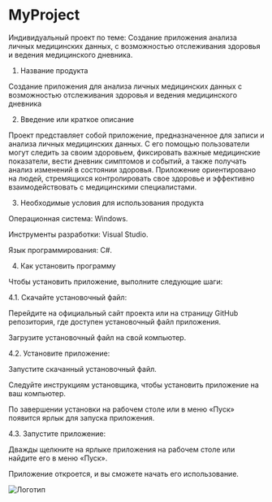 # MyProject
 Индивидуальный проект по теме: Создание приложения анализа личных медицинских данных, с возможностью отслеживания здоровья и ведения медицинского дневника.

 1. Название продукта

Создание приложения для анализа личных медицинских данных с возможностью отслеживания здоровья и ведения медицинского дневника

2. Введение или краткое описание

Проект представляет собой приложение, предназначенное для записи и анализа личных медицинских данных. С его помощью пользователи могут следить за своим здоровьем, фиксировать важные медицинские показатели, вести дневник симптомов и событий, а также получать анализ изменений в состоянии здоровья. Приложение ориентировано на людей, стремящихся контролировать свое здоровье и эффективно взаимодействовать с медицинскими специалистами.

3. Необходимые условия для использования продукта

Операционная система: Windows.

Инструменты разработки: Visual Studio.

Язык программирования: C#.

4. Как установить программу

Чтобы установить приложение, выполните следующие шаги:

4.1. Скачайте установочный файл:

Перейдите на официальный сайт проекта или на страницу GitHub репозитория, где доступен установочный файл приложения.

Загрузите установочный файл на свой компьютер.

4.2. Установите приложение:

Запустите скачанный установочный файл.

Следуйте инструкциям установщика, чтобы установить приложение на ваш компьютер.

По завершении установки на рабочем столе или в меню «Пуск» появится ярлык для запуска приложения.

4.3. Запустите приложение:

Дважды щелкните на ярлыке приложения на рабочем столе или найдите его в меню «Пуск».

Приложение откроется, и вы сможете начать его использование.

![Логотип](https://octodex.github.com/images/orderedlistocat.png "Логотип GitHub")